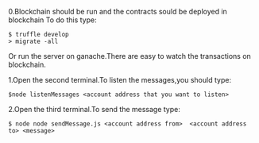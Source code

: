 0.Blockchain should be run and the contracts sould be deployed in blockchain
To do this type:
```
$ truffle develop
> migrate -all
```
Or run the server on ganache.There are easy to watch the transactions on blockchain.

1.Open the second terminal.To listen the messages,you should type:
```
$node listenMessages <account address that you want to listen>
```

2.Open the third terminal.To send the message type:
```
$ node node sendMessage.js <account address from>  <account address to> <message>
```
